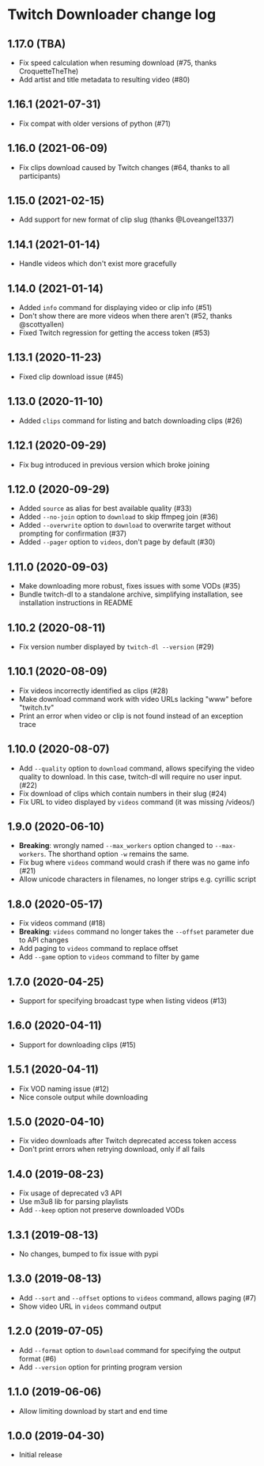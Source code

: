 Twitch Downloader change log
============================

1.17.0 (TBA)
------------

* Fix speed calculation when resuming download (#75, thanks CroquetteTheThe)
* Add artist and title metadata to resulting video (#80)

1.16.1 (2021-07-31)
-------------------

* Fix compat with older versions of python (#71)

1.16.0 (2021-06-09)
-------------------

* Fix clips download caused by Twitch changes (#64, thanks to all participants)


1.15.0 (2021-02-15)
-------------------

* Add support for new format of clip slug (thanks @Loveangel1337)

1.14.1 (2021-01-14)
-------------------

* Handle videos which don't exist more gracefully

1.14.0 (2021-01-14)
-------------------

* Added `info` command for displaying video or clip info (#51)
* Don't show there are more videos when there aren't (#52, thanks @scottyallen)
* Fixed Twitch regression for getting the access token (#53)

1.13.1 (2020-11-23)
-------------------

* Fixed clip download issue (#45)

1.13.0 (2020-11-10)
-------------------

* Added `clips` command for listing and batch downloading clips (#26)

1.12.1 (2020-09-29)
-------------------

* Fix bug introduced in previous version which broke joining

1.12.0 (2020-09-29)
-------------------

* Added `source` as alias for best available quality (#33)
* Added `--no-join` option to `download` to skip ffmpeg join (#36)
* Added `--overwrite` option to `download` to overwrite target without prompting
  for confirmation (#37)
* Added `--pager` option to `videos`, don't page by default (#30)

1.11.0 (2020-09-03)
-------------------

* Make downloading more robust, fixes issues with some VODs (#35)
* Bundle twitch-dl to a standalone archive, simplifying installation, see
  installation instructions in README

1.10.2 (2020-08-11)
-------------------

* Fix version number displayed by `twitch-dl --version` (#29)

1.10.1 (2020-08-09)
-------------------

* Fix videos incorrectly identified as clips (#28)
* Make download command work with video URLs lacking "www" before "twitch.tv"
* Print an error when video or clip is not found instead of an exception trace

1.10.0 (2020-08-07)
-------------------

* Add `--quality` option to `download` command, allows specifying the video
  quality to download. In this case, twitch-dl will require no user input. (#22)
* Fix download of clips which contain numbers in their slug (#24)
* Fix URL to video displayed by `videos` command (it was missing /videos/)

1.9.0 (2020-06-10)
------------------

* **Breaking**: wrongly named `--max_workers` option changed to `--max-workers`.
  The shorthand option `-w` remains the same.
* Fix bug where `videos` command would crash if there was no game info (#21)
* Allow unicode characters in filenames, no longer strips e.g. cyrillic script

1.8.0 (2020-05-17)
------------------

* Fix videos command (#18)
* **Breaking**: `videos` command no longer takes the `--offset` parameter due to
  API changes
* Add paging to `videos` command to replace offset
* Add `--game` option to `videos` command to filter by game

1.7.0 (2020-04-25)
------------------

* Support for specifying broadcast type when listing videos (#13)

1.6.0 (2020-04-11)
------------------

* Support for downloading clips (#15)

1.5.1 (2020-04-11)
------------------

* Fix VOD naming issue (#12)
* Nice console output while downloading

1.5.0 (2020-04-10)
------------------

* Fix video downloads after Twitch deprecated access token access
* Don't print errors when retrying download, only if all fails

1.4.0 (2019-08-23)
------------------

* Fix usage of deprecated v3 API
* Use m3u8 lib for parsing playlists
* Add `--keep` option not preserve downloaded VODs

1.3.1 (2019-08-13)
------------------

* No changes, bumped to fix issue with pypi

1.3.0 (2019-08-13)
------------------

* Add `--sort` and `--offset` options to `videos` command, allows paging (#7)
* Show video URL in `videos` command output

1.2.0 (2019-07-05)
------------------

* Add `--format` option to `download` command for specifying the output format (#6)
* Add `--version` option for printing program version

1.1.0 (2019-06-06)
------------------

* Allow limiting download by start and end time

1.0.0 (2019-04-30)
------------------

* Initial release
